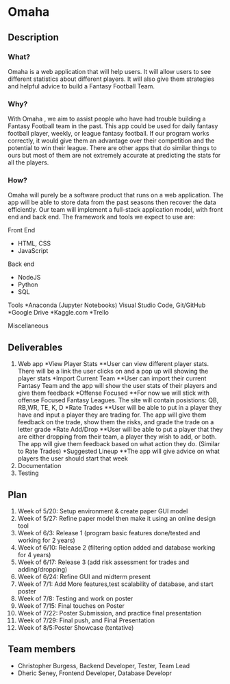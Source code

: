 # Omaha 
## Description
### What?

Omaha  is a web application that will help users. It will allow users to see different statistics about different players. It will also give them strategies and helpful advice to build a Fantasy Football Team.
### Why?

With Omaha , we aim to assist people who have had trouble building a Fantasy Football team in the past. This app could be used for daily fantasy football player, weekly, or league fantasy football. If our program works correctly, it would give them an advantage over their competition and the potential to win their league. There are other apps that do similar things to ours but most of them are not extremely accurate at predicting the stats for all the players.
### How?

Omaha  will purely be a software product that runs on a web application. The app will be able to store data from the past seasons then recover the data efficiently. Our team will implement a full-stack application model, with front end and back end. The framework and tools we expect to use are:

Front End
* HTML, CSS
* JavaScript

Back end
* NodeJS
* Python
* SQL

Tools
*Anaconda (Jupyter Notebooks) Visual Studio Code, Git/GitHub
*Google Drive
*Kaggle.com
*Trello

Miscellaneous

## Deliverables

1.	Web app
  *View Player Stats
  **User can view different player stats. There will be a link the user clicks on and a pop up will showing the player stats
  *Import Current Team
  **User can import their current Fantasy Team and the app will show the user stats of their players and give them feedback
  *Offense Focused
  **For now we will stick with offense Focused Fantasy Leagues. The site will contain posistions: QB, RB,WR, TE, K, D
  *Rate Trades
  **User will be able to put in a player they have and input a player they are trading for. The app will give them feedback on the trade, show them the risks, and grade the trade on a letter grade
  *Rate Add/Drop
  **User will be able to put a player that they are either dropping from their team, a player they wish to add, or both. The app will give them feedback based on what action they do. (Similar to Rate Trades)
  *Suggested Lineup
  **The app will give advice on what players the user should start that week
2.	Documentation 
3.  Testing 

## Plan

1. Week of 5/20: Setup environment & create paper GUI model  
2. Week of 5/27: Refine paper model then make it using an online design tool
3. Week of 6/3:   Release 1 (program basic features done/tested and working for 2 years)
4. Week of 6/10: Release 2 (filtering option added and database working for 4 years)
5. Week of 6/17: Release 3 (add risk assessment for trades and adding/dropping)
6. Week of 6/24: Refine GUI and midterm present 
7. Week of 7/1:   Add More features,test scalability of database, and start poster
8. Week of 7/8: Testing and work on poster
9. Week of 7/15: Final touches on Poster 
10. Week of 7/22: Poster Submission, and practice final presentation
11. Week of 7/29: Final push, and Final Presentation
12. Week of 8/5:Poster Showcase (tentative)



## Team members

* Christopher Burgess, Backend Developer, Tester, Team Lead
* Dheric Seney, Frontend Developer, Database Developr

